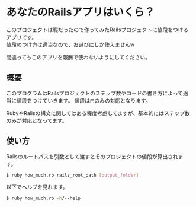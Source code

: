 # あなたのRailsアプリはいくら？

このプロジェクトは暇だったので作ってみたRailsプロジェクトに値段をつけるアプリです。  
値段のつけ方は適当なので、お遊びにしか使えませんw

間違ってもこのアプリを報酬で使わないようにしてください。

## 概要
このプログラムはRailsプロジェクトのステップ数やコードの書き方によって適当に値段をつけていきます。
値段は`円`のみの対応となります。

RubyやRailsの構文に関してはある程度考慮してますが、基本的にはステップ数のみが対応となってます。

## 使い方
Railsのルートパスを引数として渡すとそのプロジェクトの値段が算出されます。

```sh
$ ruby how_much.rb rails_root_path [output_folder]
```

以下でヘルプを見れます。

```sh
$ ruby how_much.rb -h/--help
```

